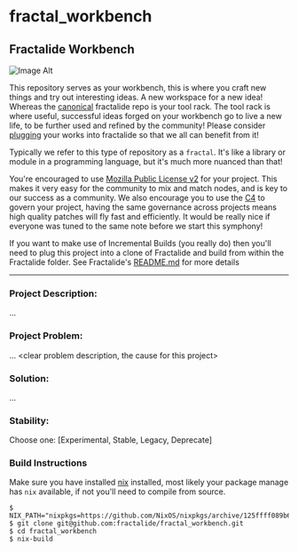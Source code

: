 # fractal_workbench
## Fractalide Workbench

![Image Alt](https://www.woodgears.ca/workshop/jacques/004.jpg)

This repository serves as your workbench, this is where you craft new things and try out interesting ideas. A new workspace for a new idea!
Whereas the [canonical](https://github.com/fractalide/fractalide) fractalide repo is your tool rack. The tool rack is where useful, successful ideas forged on your workbench go to live a new life, to be further used and refined by the community! Please consider [plugging](https://github.com/fractalide/fractalide/blob/master/nodes/example/wrangle/default.nix#L8-L15) your works into fractalide so that we all can benefit from it!

Typically we refer to this type of repository as a `fractal`. It's like a library or module in a programming language, but it's much more nuanced than that!

You're encouraged to use [Mozilla Public License v2](LICENSE) for your project. This makes it very easy for the community to mix and match nodes, and is key to our success as a community.
We also encourage you to use the [C4](CONTRIBUTING.md) to govern your project, having the same governance across projects means high quality patches will fly fast and efficiently. It would be really nice if everyone was tuned to the same note before we start this symphony!

If you want to make use of Incremental Builds (you really do) then you'll need to plug this project into a clone of Fractalide and build from within the Fractalide folder. See Fractalide's [README.md](https://github.com/fractalide/fractalide) for more details

---

### Project Description:

... <describe your project>
### Project Problem:

... <clear problem description, the cause for this project>
### Solution:

... <describe solution your project has taken>
### Stability:

Choose one:
[Experimental, Stable, Legacy, Deprecate]

### Build Instructions
Make sure you have installed [nix](https://nixos.org/nix) installed, most likely your package manage has `nix` available, if not you'll need to compile from source.
```
$ NIX_PATH="nixpkgs=https://github.com/NixOS/nixpkgs/archive/125ffff089b6bd360c82cf986d8cc9b17fc2e8ac.tar.gz:fractalide=https://github.com/fractalide/fractalide/archive/master.tar.gz"
$ git clone git@github.com:fractalide/fractal_workbench.git
$ cd fractal_workbench
$ nix-build
```
